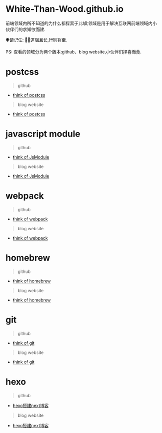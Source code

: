 # White-Than-Wood.github.io

前端领域内所不知道的为什么都探索于此!此领域是用于解决互联网前端领域内小伙伴们的求知欲而建. 

👽请记住: 💪🏻道阻且长,行则将至.

PS: 查看的领域分为两个版本:github、blog website,小伙伴们择喜而食.

# postcss

> github

* <a href='https://github.com/white-than-wood/white-than-wood.github.io/blob/main/source/_posts/2022-05-25-thinkofpostcss.md' target='_blank'>think of postcss</a>

> blog website

* <a href='https://white-than-wood.github.io/2022/05/25/thinkofpostcss/' target='_blank'>think of postcss</a>

# javascript module

> github

* <a href='https://github.com/white-than-wood/white-than-wood.github.io/blob/main/source/_posts/2022-05-23-thinkofjsmodule.md' target='_blank'>think of JsModule</a>

> blog website

* <a href='https://white-than-wood.github.io/2022/05/23/thinkofjsmodule/' target='_blank'>think of JsModule</a>

# webpack

> github

* <a href='https://github.com/white-than-wood/white-than-wood.github.io/blob/main/source/_posts/2022-05-23-thinkofwebpack.md' target='_blank'>think of webpack</a>

> blog website

* <a href='https://white-than-wood.github.io/2022/05/23/thinkofwebpack/' target='_blank'>think of webpack</a>

# homebrew

> github

* <a href='https://github.com/white-than-wood/white-than-wood.github.io/blob/main/source/_posts/2022-05-18-thinkofhomebrew.md' target='_blank'>think of homebrew</a>

> blog website

* <a href='https://white-than-wood.github.io/2022/05/18/thinkofhomebrew/' target='_blank'>think of homebrew</a> 

# git

> github

* <a href='https://github.com/white-than-wood/white-than-wood.github.io/blob/main/source/_posts/2022-05-15-thinkofgit.md' target='_blank'>think of git</a>

> blog website

* <a href='https://white-than-wood.github.io/2022/05/15/thinkofgit/' target='_blank'>think of git</a> 

# hexo

> github

* <a href='https://github.com/white-than-wood/white-than-wood.github.io/blob/main/source/_posts/2022-05-14-hexo%E6%90%AD%E5%BB%BAnext%E5%8D%9A%E5%AE%A2.md' target='_blank'>hexo搭建next博客</a>

> blog website

* <a href='https://white-than-wood.github.io/2022/05/14/hexo%E6%90%AD%E5%BB%BAnext%E5%8D%9A%E5%AE%A2/' target="_blank">hexo搭建next博客</a>
